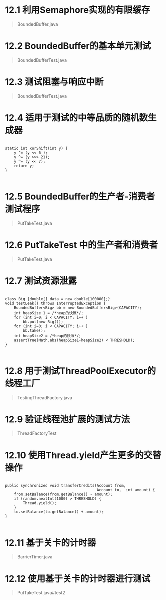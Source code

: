 # 12.1 利用Semaphore实现的有限缓存
> BoundedBuffer.java

# 12.2 BoundedBuffer的基本单元测试
> BoundedBufferTest.java

# 12.3 测试阻塞与响应中断
> BoundedBufferTest.java

# 12.4 适用于测试的中等品质的随机数生成器
<pre>
<code>
static int xorShift(int y) {
    y ^= (y << 6 );
    y ^= (y >>> 21);
    y ^= (y << 7);
    return y;
}
</code>
</pre>

# 12.5 BoundedBuffer的生产者-消费者测试程序
> PutTakeTest.java

# 12.6 PutTakeTest 中的生产者和消费者
> PutTakeTest.java

# 12.7 测试资源泄露
<pre>
<code>
class Big {double[] data = new double[100000];}
void testLeak() throws InterruptedException {
    BoundedBuffer&lt;Big&gt; bb = new BoundedBuffer&lt;Big&gt;(CAPACITY);
    int heapSize 1 = /*heap的快照*/;
    for (int i=0; i < CAPACITY; i++ ) 
        bb.put(new Big());
    for (int i=0; i < CAPACITY; i++ ) 
        bb.take();
    int heapSize2 = /*heap的快照*/;
    assertTrue(Math.abs(heapSize1-heapSize2) < THRESHOLD);        
}
</code>
</pre>

# 12.8 用于测试ThreadPoolExecutor的线程工厂
> TestingThreadFactory.java

# 12.9 验证线程池扩展的测试方法
> ThreadFactoryTest

# 12.10 使用Thread.yield产生更多的交替操作
<pre>
<code>
public synchronized void transferCredits(Account from, 
                                         Account to,  int amount) {
    from.setBalance(from.getBalance() - amount);
    if (random.nextInt(1000) > THRESHOLD) {
        Thread.yield();
    }
    to.setBalance(to.getBalance() + amount);    
}
</code>
</pre>

# 12.11 基于关卡的计时器
> BarrierTimer.java

# 12.12 使用基于关卡的计时器进行测试
> PutTakeTest.java#test2

